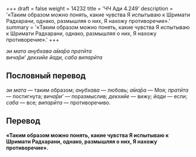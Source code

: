 +++
draft = false
weight = 14232
title = 'ЧЧ Ади 4.249'
description = '«Таким образом можно понять, какие чувства Я испытываю к Шримати Радхарани, однако, размышляя о них, Я нахожу противоречие».'
summary = '«Таким образом можно понять, какие чувства Я испытываю к Шримати Радхарани, однако, размышляя о них, Я нахожу противоречие».'
+++

_эи мата анубхава а̄ма̄ра пратӣта  
вича̄ри’ декхийе йади, саба випарӣта_

## Пословный перевод

_эи_ _мата_ — таким образом; _анубхава_ — любовь; _а̄ма̄ра_ — Моя; _пратӣта_ — постигнута; _вича̄ри’_ — поразмыслив; _декхийе_ — вижу; _йади_ — если; _саба_ — все; _випарӣта_ — противоречиво.

## Перевод

**«Таким образом можно понять, какие чувства Я испытываю к Шримати Радхарани, однако, размышляя о них, Я нахожу противоречие».**
